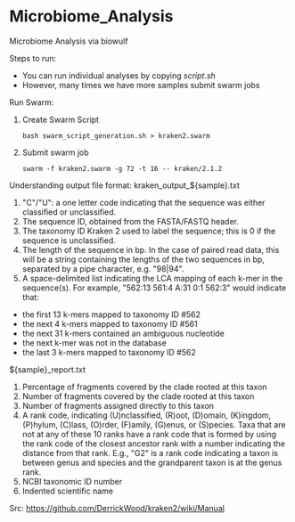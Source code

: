 # Microbiome_Analysis
Microbiome Analysis via biowulf

Steps to run:
- You can run individual analyses by copying _script.sh_
- However, many times we have more samples submit swarm jobs

Run Swarm:
1. Create Swarm Script
   ```
   bash swarm_script_generation.sh > kraken2.swarm
   ```
2. Submit swarm job
   ```
   swarm -f kraken2.swarm -g 72 -t 16 -- kraken/2.1.2
   ```

Understanding output file format:
kraken_output_${sample}.txt
1. "C"/"U": a one letter code indicating that the sequence was either classified or unclassified.
2. The sequence ID, obtained from the FASTA/FASTQ header.
3. The taxonomy ID Kraken 2 used to label the sequence; this is 0 if the sequence is unclassified.
4. The length of the sequence in bp. In the case of paired read data, this will be a string containing the lengths of the two sequences in bp, separated by a pipe character, e.g. "98|94".
5. A space-delimited list indicating the LCA mapping of each k-mer in the sequence(s). For example, "562:13 561:4 A:31 0:1 562:3" would indicate that:
  - the first 13 k-mers mapped to taxonomy ID #562
  - the next 4 k-mers mapped to taxonomy ID #561
  - the next 31 k-mers contained an ambiguous nucleotide
  - the next k-mer was not in the database
  - the last 3 k-mers mapped to taxonomy ID #562

${sample}_report.txt
1. Percentage of fragments covered by the clade rooted at this taxon
2. Number of fragments covered by the clade rooted at this taxon
3. Number of fragments assigned directly to this taxon
4. A rank code, indicating (U)nclassified, (R)oot, (D)omain, (K)ingdom, (P)hylum, (C)lass, (O)rder, (F)amily, (G)enus, or (S)pecies. Taxa that are not at any of these 10 ranks have a rank code that is formed by using the rank code of the closest ancestor rank with a number indicating the distance from that rank. E.g., "G2" is a rank code indicating a taxon is between genus and species and the grandparent taxon is at the genus rank.
5. NCBI taxonomic ID number
6. Indented scientific name

Src: https://github.com/DerrickWood/kraken2/wiki/Manual
